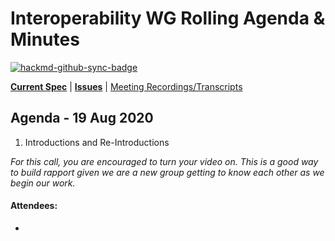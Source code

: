 # Interoperability WG Rolling Agenda & Minutes 

[![hackmd-github-sync-badge](https://hackmd.io/K5BWQ_rvSTKJ-BxeWINYfw/badge)](https://hackmd.io/K5BWQ_rvSTKJ-BxeWINYfw)


[**Current Spec**](https://identity.foundation/inteorperability/) | [**Issues**](https://github.com/decentralized-identity/interoperability/issues) | [Meeting Recordings/Transcripts](https://dif.groups.io/g/interop-wg)

## Agenda - 19 Aug 2020

1. Introductions and Re-Introductions

_For this call, you are encouraged to turn your video on. This is a good way to build rapport given we are a new group getting to know each other as we begin our work._

#### Attendees:
* 